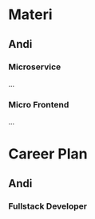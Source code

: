 # Materi
## Andi
### Microservice
...
### Micro Frontend
...
# Career Plan
## Andi
### Fullstack Developer